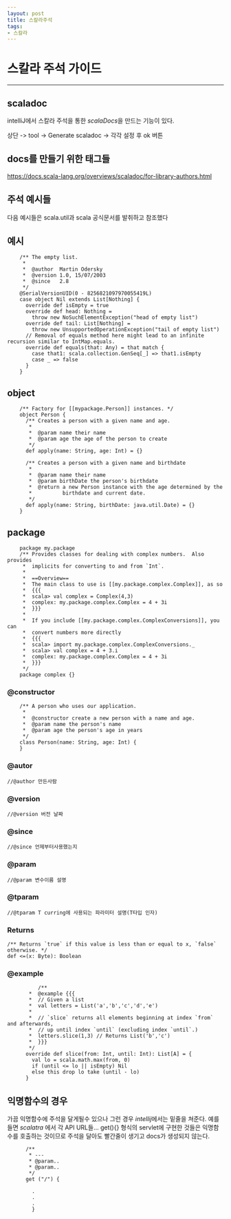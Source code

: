 ```yaml
---
layout: post
title: 스칼라주석
tags:
- 스칼라
---
```



# 스칼라 주석 가이드

----------------

## scaladoc
intelliJ에서 스칼라 주석을 통한 *scalaDocs*을 만드는 기능이 있다.

상단 -> tool -> Generate scaladoc -> 각각 설정 후 ok 버튼

## docs를 만들기 위한 태그들
https://docs.scala-lang.org/overviews/scaladoc/for-library-authors.html

## 주석 예시들

다음 예시들은 scala.util과 scala 공식문서를 발취하고 참조했다

## 예시
        /** The empty list.
         *
         *  @author  Martin Odersky
         *  @version 1.0, 15/07/2003
         *  @since   2.8
         */
        @SerialVersionUID(0 - 8256821097970055419L)
        case object Nil extends List[Nothing] {
          override def isEmpty = true
          override def head: Nothing =
            throw new NoSuchElementException("head of empty list")
          override def tail: List[Nothing] =
            throw new UnsupportedOperationException("tail of empty list")
          // Removal of equals method here might lead to an infinite recursion similar to IntMap.equals.
          override def equals(that: Any) = that match {
            case that1: scala.collection.GenSeq[_] => that1.isEmpty
            case _ => false
          }
        }

## object
        /** Factory for [[mypackage.Person]] instances. */
        object Person {
          /** Creates a person with a given name and age.
           *
           *  @param name their name
           *  @param age the age of the person to create
           */
          def apply(name: String, age: Int) = {}
        
          /** Creates a person with a given name and birthdate
           *
           *  @param name their name
           *  @param birthDate the person's birthdate
           *  @return a new Person instance with the age determined by the
           *          birthdate and current date.
           */
          def apply(name: String, birthDate: java.util.Date) = {}
        }

## package

        package my.package
        /** Provides classes for dealing with complex numbers.  Also provides
         *  implicits for converting to and from `Int`.
         *
         *  ==Overview==
         *  The main class to use is [[my.package.complex.Complex]], as so
         *  {{{
         *  scala> val complex = Complex(4,3)
         *  complex: my.package.complex.Complex = 4 + 3i
         *  }}}
         *
         *  If you include [[my.package.complex.ComplexConversions]], you can
         *  convert numbers more directly
         *  {{{
         *  scala> import my.package.complex.ComplexConversions._
         *  scala> val complex = 4 + 3.i
         *  complex: my.package.complex.Complex = 4 + 3i
         *  }}}
         */
        package complex {}

### @constructor

        /** A person who uses our application.
         *
         *  @constructor create a new person with a name and age.
         *  @param name the person's name
         *  @param age the person's age in years
         */
        class Person(name: String, age: Int) {
        }


### @autor
    //@author 만든사람

### @version
    //@version 버전 날짜

### @since 
    //@since 언제부터사용했는지

### @param
    //@param 변수이름 설명

### @tparam
    //@tparam T curring에 사용되는 파라미터 설명(T타입 인자)

### Returns

	/** Returns `true` if this value is less than or equal to x, `false` otherwise. */
    def <=(x: Byte): Boolean

### @example

        	  /**
           *  @example {{{
           *  // Given a list
           *  val letters = List('a','b','c','d','e')
           *
           *  // `slice` returns all elements beginning at index `from` and afterwards,
           *  // up until index `until` (excluding index `until`.)
           *  letters.slice(1,3) // Returns List('b','c')
           *  }}}
           */
          override def slice(from: Int, until: Int): List[A] = {
            val lo = scala.math.max(from, 0)
            if (until <= lo || isEmpty) Nil
            else this drop lo take (until - lo)
          }

## 익명함수의 경우

가끔 익명함수에 주석을 달게될수 있으나 그런 경우 *intellij*에서는 밑줄을 쳐준다.
예를 들면  *scalatra* 에서 각 API URL들... get(){} 형식의 servlet에 구현한 것들은 익명함수를 호출하는 것이므로 주석을 달아도 빨간줄이 생기고 docs가 생성되지 않는다.

          /**
           * ---
           * @param..
           * @param..
           */
          get ("/") {

            .
            .
            .
            }
